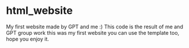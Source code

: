 # html_website
My first website made by GPT and me :) 
This code is the result of me and GPT group work this was my first website
you can use the template too, hope you enjoy it.
